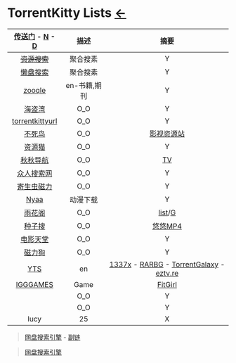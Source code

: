 # TorrentKitty Lists [←](index.md)

| [传送门](../navigation.md) - [N](../Library/synthesize.md) - [D](DataRank.md) | 描述 | 摘要 |
|:---:|:---:|:---:|
| ~~[资源搜索](http://magnet.chongbuluo.com/)~~ | 聚合搜素 | Y |
| [懒盘搜索](https://www.lzpan.com/) | 聚合搜素 | Y |
| [zooqle](https://zooqle.com/) | en-书籍,期刊 | Y |
| [海盗湾](https://thepiratebay.org/index.html) | O_O | Y |
| [torrentkittyurl](http://torrentkittyurl.com/tk/) | O_O | Y |
| [不死鸟](https://iao.su/) | O_O | [影视资源站](https://iao.su/531/) |
| [资源猫](https://www.ziyuanm.com/) | O_O | Y |
| [秋秋导航](https://www.39qq.com/) | O_O | [TV](https://www.39qq.com/xxyl/icantv.html) |
| [众人搜索网](http://wangpan.renrensousuo.com/) | O_O | Y |
| [寄生虫磁力](http://cili.jscnl.com/) | O_O | Y |
| [Nyaa](https://nyaa.si/) | 动漫下载 | Y |
| [雨花阁](https://www.yuhuage53.xyz/) | O_O | [list](https://www.yuhuage.art/)/[G](https://github.com/yuhuage/dizhi/) |
| [种子搜](https://m.zhongziso19.xyz/) | O_O | [悠悠MP4](https://www.uump4.net/) |
| [电影天堂](https://www.dydytt.net/index2.htm) | O_O | Y |
| [磁力狗](http://clg88.cc/) | O_O | Y |
| [YTS](https://yts.mx/) | en | [1337x](https://1337x.to/home/) - [RARBG](https://rarbgunblocked.org/torrents.php) - [TorrentGalaxy](https://torrentgalaxy.to/) - [eztv.re](https://eztv.re/) |
| [IGGGAMES](https://igg-games.com/) | Game | [FitGirl](https://fitgirl-repacks.site/) |
| []() | O_O | Y |
| []() | O_O | Y |
| lucy | 25 | X |

> [网盘搜索引擎](https://mp.weixin.qq.com/s/s5ow4FoOKDS_DA6sPY1ysA) - [副链](https://t.1yb.co/gi02)

> [网盘搜索引擎](http://itindex.net/detail/57793-%E7%BD%91%E7%9B%98-%E6%90%9C%E7%B4%A2%E5%BC%95%E6%93%8E-%E8%B5%84%E6%96%99)

> []()

